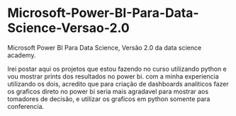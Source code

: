# Microsoft-Power-BI-Para-Data-Science-Versao-2.0
Microsoft Power BI Para Data Science, Versão 2.0 da data science academy.

Irei postar aqui os projetos que estou fazendo no curso utilizando python e vou mostrar prints dos resultados no power bi.
com a minha experiencia utilizando os dois, acredito que para criação de dashboards analiticos fazer os graficos direto no power bi seria mais agradavel para mostrar aos tomadores de decisão, e utilizar os graficos em python somente para conferencia. 

